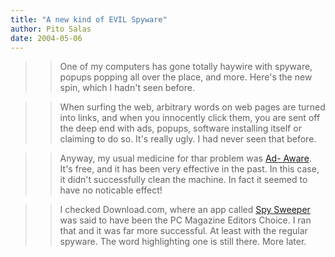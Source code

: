 ```yaml
---
title: "A new kind of EVIL Spyware"
author: Pito Salas
date: 2004-05-06
---
```



>>

>> One of my computers has gone totally haywire with spyware, popups popping
all over the place, and more. Here's the new spin, which I hadn't seen before.

>>

>> When surfing the web, arbitrary words on web pages are turned into links,
and when you innocently click them, you are sent off the deep end with ads,
popups, software installing itself or claiming to do so. It's really ugly. I
had never seen that before.

>>

>> Anyway, my usual medicine for thar problem was [Ad-
Aware](<http://www.lavasoftusa.com/software/adaware/>). It's free, and it has
been very effective in the past. In this case, it didn't successfully clean
the machine. In fact it seemed to have no noticable effect!

>>

>> I checked Download.com, where an app called [Spy
Sweeper](<http://www.webroot.com/wb/products/spysweeper/index.php>) was said
to have been the PC Magazine Editors Choice. I ran that and it was far more
successful. At least with the regular spyware. The word highlighting one is
still there. More later.


